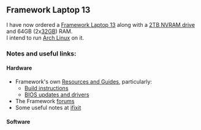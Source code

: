 ## Framework Laptop 13

I have now ordered a [Framework Laptop 13](https://frame.work/gb/en/laptop13) along with a [2TB NVRAM drive](https://www.amazon.co.uk/dp/B0B7CMZ3QH?ref=ppx_yo2ov_dt_b_fed_asin_title&th=1) and 64GB (2x[32GB](https://www.amazon.co.uk/dp/B0BLTDTD86?ref=ppx_yo2ov_dt_b_fed_asin_title)) RAM.  
I intend to run [Arch Linux](../arch_linux/README.md) on it.

### Notes and useful links:

#### Hardware
- Framework's own [Resources and Guides](https://frame.work/gb/en/laptop13?tab=resources-and-guides), particularly:
  - [Build instructions](https://guides.frame.work/Guide/Framework+Laptop+13+(AMD+Ryzen%E2%84%A2+7040+Series)+DIY+Edition+Quick+Start+Guide/211?lang=en&_gl=1*1vkstj3*sg_ga4w_production_ga*MTA5Mjg1MTkwMC4xNzI1MzU4MjQx*sg_ga4w_production_ga_PYG8X65YJJ*MTc0MTYwMTA4Ni41LjEuMTc0MTYwMjUxNy41Mi4wLjA.)
  - [BIOS updates and drivers](https://knowledgebase.frame.work/en_us/bios-and-drivers-downloads-rJ3PaCexh?_gl=1*1k3oobn*sg_ga4w_production_ga*MTA5Mjg1MTkwMC4xNzI1MzU4MjQx*sg_ga4w_production_ga_PYG8X65YJJ*MTc0MTYwMTA4Ni41LjEuMTc0MTYwMjUxNy41Mi4wLjA.)
- The Framework [forums](https://community.frame.work/)
- Some useful notes at [ifixit](https://www.ifixit.com/Device/Framework_Laptop)

#### Software

